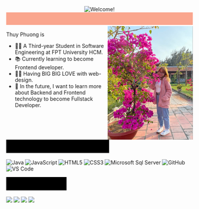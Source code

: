 <div border-radius="50%" align="center" width="300">

<img src="https://media.giphy.com/media/ieyl9zmCjO4b4t6qoY/giphy.gif" alt="Welcome!" width="200"/>

</div>

<img src="https://github.com/nguyenlamthuyphuong25/nguyenlamthuyphuong25/blob/main/intro.gif">

<img align='right' src="https://github.com/nguyenlamthuyphuong25/nguyenlamthuyphuong25/blob/main/pic_TP.jpg" width="230"/>

Thuy Phuong is
- 👨‍💻 A Third-year Student in Software Engineering at FPT University HCM.
- 📚 Currently learning to become Frontend developer.
- 💪🏼 Having BIG BIG LOVE with web-design.
- 🌱 In the future, I want to learn more about Backend and Frontend technology to become Fullstack Developer.
  
<p><img src="https://github.com/nguyenlamthuyphuong25/nguyenlamthuyphuong25/blob/main/tittle.gif"></p>
    
![Java](http://img.shields.io/badge/-Java-5B4638?style=flat-square&logo=java&logoColor=ffffff)
![JavaScript](https://img.shields.io/badge/-JavaScript-%23F7DF1C?style=flat-square&logo=javascript&logoColor=000000&labelColor=%23F7DF1C&color=%23FFCE5A)
![HTML5](https://img.shields.io/badge/-HTML5-%23E44D27?style=flat-square&logo=html5&logoColor=ffffff)
![CSS3](https://img.shields.io/badge/-CSS3-%231572B6?style=flat-square&logo=css3)
![Microsoft Sql Server](https://img.shields.io/badge/-Sql%20Server-CC2927?style=flat-square&logo=microsoft-sql-server&logoColor=ffffff)
![GitHub](https://img.shields.io/badge/-GitHub-181717?style=flat-square&logo=github)
![VS Code](http://img.shields.io/badge/-VS%20Code-007ACC?style=flat-square&logo=visual-studio-code&logoColor=ffffff)

<p><img src="https://github.com/nguyenlamthuyphuong25/nguyenlamthuyphuong25/blob/main/contact_TP.gif"></p>

[![](https://img.shields.io/badge/LinkedIn-PhuongNLT130201-blue)](https://www.linkedin.com/in/PhuongNLT130201/)
[![](https://img.shields.io/badge/Gmail-nguyenlamthuyphuong25@gmail.com-red)](mailto:nguyenlamthuyphuong25@gmail.com)
[![](https://img.shields.io/badge/GitHub-nguyenlamthuyphuong25-yellow)](https://github.com/nguyenlamthuyphuong25)
[![](https://img.shields.io/badge/Facebook-PhuongNLT.1302-yellow)](https://www.facebook.com/PhuongNLT.1302/)




